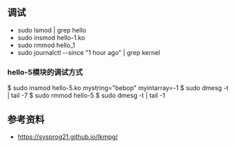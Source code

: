 ## 调试
- sudo lsmod | grep hello
- sudo insmod hello-1.ko
- sudo rmmod hello_1
- sudo journalctl --since "1 hour ago" | grep kernel
### hello-5模块的调试方式
$ sudo insmod hello-5.ko mystring="bebop" myintarray=-1
$ sudo dmesg -t | tail -7
$ sudo rmmod hello-5
$ sudo dmesg -t | tail -1

## 参考资料
- https://sysprog21.github.io/lkmpg/
